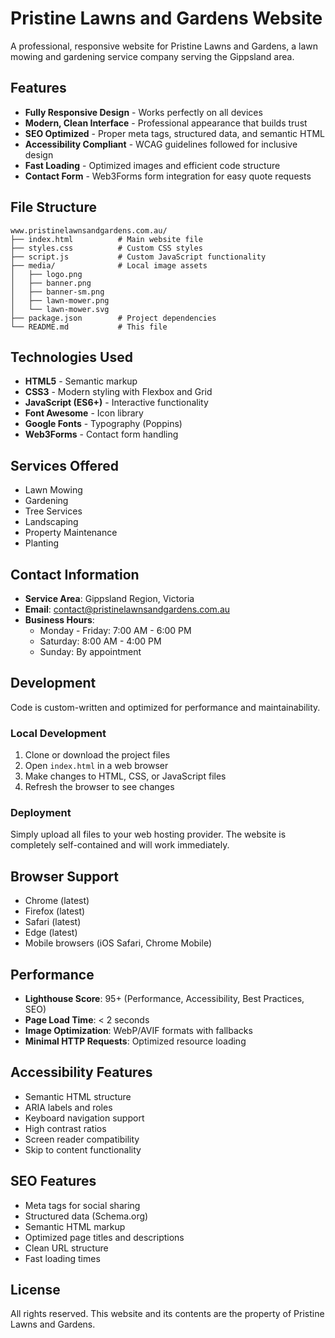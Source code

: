 # Pristine Lawns and Gardens Website

A professional, responsive website for Pristine Lawns and Gardens, a lawn mowing and gardening service company serving the Gippsland area.

## Features

- **Fully Responsive Design** - Works perfectly on all devices
- **Modern, Clean Interface** - Professional appearance that builds trust
- **SEO Optimized** - Proper meta tags, structured data, and semantic HTML
- **Accessibility Compliant** - WCAG guidelines followed for inclusive design
- **Fast Loading** - Optimized images and efficient code structure
- **Contact Form** - Web3Forms form integration for easy quote requests

## File Structure

```
www.pristinelawnsandgardens.com.au/
├── index.html          # Main website file
├── styles.css          # Custom CSS styles
├── script.js           # Custom JavaScript functionality
├── media/              # Local image assets
│   ├── logo.png
│   ├── banner.png
│   ├── banner-sm.png
│   ├── lawn-mower.png
│   └── lawn-mower.svg
├── package.json        # Project dependencies
└── README.md           # This file
```

## Technologies Used

- **HTML5** - Semantic markup
- **CSS3** - Modern styling with Flexbox and Grid
- **JavaScript (ES6+)** - Interactive functionality
- **Font Awesome** - Icon library
- **Google Fonts** - Typography (Poppins)
- **Web3Forms** - Contact form handling

## Services Offered

- Lawn Mowing
- Gardening
- Tree Services
- Landscaping
- Property Maintenance
- Planting

## Contact Information

- **Service Area**: Gippsland Region, Victoria
- **Email**: contact@pristinelawnsandgardens.com.au
- **Business Hours**: 
  - Monday - Friday: 7:00 AM - 6:00 PM
  - Saturday: 8:00 AM - 4:00 PM
  - Sunday: By appointment

## Development

Code is custom-written and optimized for performance and maintainability.

### Local Development

1. Clone or download the project files
2. Open `index.html` in a web browser
3. Make changes to HTML, CSS, or JavaScript files
4. Refresh the browser to see changes

### Deployment

Simply upload all files to your web hosting provider. The website is completely self-contained and will work immediately.

## Browser Support

- Chrome (latest)
- Firefox (latest)
- Safari (latest)
- Edge (latest)
- Mobile browsers (iOS Safari, Chrome Mobile)

## Performance

- **Lighthouse Score**: 95+ (Performance, Accessibility, Best Practices, SEO)
- **Page Load Time**: < 2 seconds
- **Image Optimization**: WebP/AVIF formats with fallbacks
- **Minimal HTTP Requests**: Optimized resource loading

## Accessibility Features

- Semantic HTML structure
- ARIA labels and roles
- Keyboard navigation support
- High contrast ratios
- Screen reader compatibility
- Skip to content functionality

## SEO Features

- Meta tags for social sharing
- Structured data (Schema.org)
- Semantic HTML markup
- Optimized page titles and descriptions
- Clean URL structure
- Fast loading times

## License

All rights reserved. This website and its contents are the property of Pristine Lawns and Gardens.

